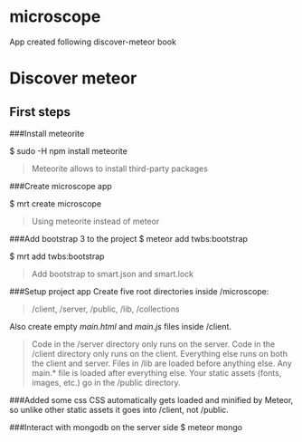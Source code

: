# microscope
App created following discover-meteor book

# Discover meteor

## First steps
###Install meteorite

$ sudo -H npm install meteorite

>Meteorite allows to install third-party packages

###Create microscope app

$ mrt create microscope

>Using meteorite instead of meteor

###Add bootstrap 3 to the project
$ meteor add twbs:bootstrap

$ mrt add twbs:bootstrap

>Add bootstrap to smart.json and smart.lock

###Setup project app
Create five root directories inside /microscope:

>/client, /server, /public, /lib, /collections

Also create empty *main.html* and *main.js* files inside /client.

>Code in the /server directory only runs on the server. 
Code in the /client directory only runs on the client. 
Everything else runs on both the client and server. 
Files in /lib are loaded before anything else.
Any main.* file is loaded after everything else.
Your static assets (fonts, images, etc.) go in the /public directory.

###Added some css
CSS automatically gets loaded and minified by Meteor, so unlike other static assets it goes into /client, not /public.

###Interact with mongodb on the server side
$ meteor mongo
